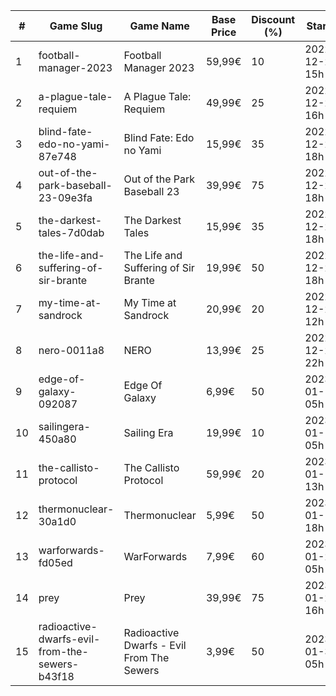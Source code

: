 |#|Game Slug|Game Name|Base Price|Discount (%)|Starts|Ends|
|---|---|---|---|---|---|---|
|1|football-manager-2023|Football Manager 2023|59,99€|10|2022-12-22 15h|2022-12-27 15h|
|2|a-plague-tale-requiem|A Plague Tale: Requiem|49,99€|25|2022-12-22 16h|2023-01-05 16h|
|3|blind-fate-edo-no-yami-87e748|Blind Fate: Edo no Yami|15,99€|35|2022-12-22 18h|2023-01-05 18h|
|4|out-of-the-park-baseball-23-09e3fa|Out of the Park Baseball 23|39,99€|75|2022-12-22 18h|2023-01-05 13h|
|5|the-darkest-tales-7d0dab|The Darkest Tales|15,99€|35|2022-12-22 18h|2023-01-05 18h|
|6|the-life-and-suffering-of-sir-brante|The Life and Suffering of Sir Brante|19,99€|50|2022-12-22 18h|2023-01-05 18h|
|7|my-time-at-sandrock|My Time at Sandrock|20,99€|20|2022-12-23 12h|2023-01-06 12h|
|8|nero-0011a8|NERO|13,99€|25|2022-12-23 22h|2022-12-30 22h|
|9|edge-of-galaxy-092087|Edge Of Galaxy|6,99€|50|2023-01-10 05h|2023-01-17 05h|
|10|sailingera-450a80|Sailing Era|19,99€|10|2023-01-12 05h|2023-01-19 05h|
|11|the-callisto-protocol|The Callisto Protocol|59,99€|20|2023-01-12 13h|2023-01-19 13h|
|12|thermonuclear-30a1d0|Thermonuclear|5,99€|50|2023-01-17 18h|2023-01-24 18h|
|13|warforwards-fd05ed|WarForwards|7,99€|60|2023-01-24 05h|2023-01-31 05h|
|14|prey|Prey|39,99€|75|2023-01-24 16h|2023-01-31 16h|
|15|radioactive-dwarfs-evil-from-the-sewers-b43f18|Radioactive Dwarfs - Evil From The Sewers|3,99€|50|2023-01-31 05h|2023-02-07 05h|
